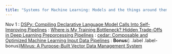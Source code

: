 ```yaml
---
title: "Systems for Machine Learning: Models and the things around them"
---
```

Nov 1
: [DSPy: Compiling Declarative Language Model Calls Into Self-Improving Pipelines](https://arxiv.org/pdf/2310.03714)
: [Where is My Training Bottleneck? Hidden Trade-Offs in Deep Learning Preporcessing Pipelines](https://dl.acm.org/doi/10.1145/3514221.3517848)
: [cedar: Composable and Optimized Machine Learning Input Data Pipelines](https://arxiv.org/abs/2401.08895)
: **Bonus**{: .label .label-bonus}[Milvus: A Purpose-Built Vector Data Management System](https://dl.acm.org/doi/10.1145/3448016.3457550)